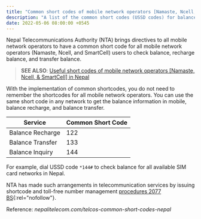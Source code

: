 ```yaml
---
title: "Common short codes of mobile network operators [Namaste, Ncell, & SmartCell] in Nepal"
description: "A list of the common short codes (USSD codes) for balance recharge, balance transfer, and balance inquiry of mobile service providers operating in Nepal."
date: 2022-05-06 08:00:00 +0545
---
```


Nepal Telecommunications Authority (NTA) brings directives to all mobile network operators to have a common short code for all mobile network operators (Namaste, Ncell, and SmartCell) users to check balance, recharge balance, and transfer balance.

> **SEE ALSO**: [Useful short codes of mobile network operators [Namaste, Ncell, & SmartCell] in Nepal](/useful-short-codes-of-mobile-network-operators-in-nepal/)

With the implementation of common shortcodes, you do not need to remember the shortcodes for all mobile network operators. You can use the same short code in any network to get the balance information in mobile, balance recharge, and balance transfer.

| Service          | Common Short Code |
| ---------------- | ----------------- |
| Balance Recharge | 122               |
| Balance Transfer | 133               |
| Balance Inquiry  | 144               |

For example, dial USSD code `*144#` to check balance for all available SIM card networks in Nepal.

NTA has made such arrangements in telecommunication services by issuing shortcode and toll-free number management [procedures 2077 BS](https://drive.google.com/file/d/1gvzyk_Cd1RAnN1w0V0cVCFLkkw_DIwl4/view){:rel="nofollow"}.

Reference: _nepalitelecom.com/telcos-common-short-codes-nepal_
